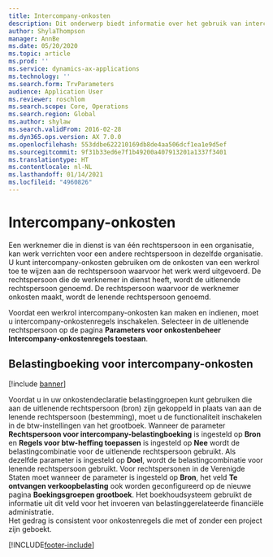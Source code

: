```yaml
---
title: Intercompany-onkosten
description: Dit onderwerp biedt informatie over het gebruik van intercompany-onkosten om de onkosten van een werkrol toe te wijzen aan de rechtspersoon waarvoor het werk is uitgevoerd.
author: ShylaThompson
manager: AnnBe
ms.date: 05/20/2020
ms.topic: article
ms.prod: ''
ms.service: dynamics-ax-applications
ms.technology: ''
ms.search.form: TrvParameters
audience: Application User
ms.reviewer: roschlom
ms.search.scope: Core, Operations
ms.search.region: Global
ms.author: shylaw
ms.search.validFrom: 2016-02-28
ms.dyn365.ops.version: AX 7.0.0
ms.openlocfilehash: 553ddbe622210169db8de4aa506dcf1ea1e9d5ef
ms.sourcegitcommit: 9f31b33ed6e7f1b49200a407913201a1337f3401
ms.translationtype: HT
ms.contentlocale: nl-NL
ms.lasthandoff: 01/14/2021
ms.locfileid: "4960826"
---
```

# <a name="intercompany-expenses"></a>Intercompany-onkosten

Een werknemer die in dienst is van één rechtspersoon in een organisatie, kan werk verrichten voor een andere rechtspersoon in dezelfde organisatie. U kunt intercompany-onkosten gebruiken om de onkosten van een werkrol toe te wijzen aan de rechtspersoon waarvoor het werk werd uitgevoerd. De rechtspersoon die de werknemer in dienst heeft, wordt de uitlenende rechtspersoon genoemd. De rechtspersoon waarvoor de werknemer onkosten maakt, wordt de lenende rechtspersoon genoemd. 

Voordat een werkrol intercompany-onkosten kan maken en indienen, moet u intercompany-onkostenregels inschakelen. Selecteer in de uitlenende rechtspersoon op de pagina **Parameters voor onkostenbeheer** **Intercompany-onkostenregels toestaan**. 

## <a name="tax-posting-for-intercompany-expenses"></a>Belastingboeking voor intercompany-onkosten

[!include [banner](../includes/banner.md)]

Voordat u in uw onkostendeclaratie belastinggroepen kunt gebruiken die aan de uitlenende rechtspersoon (bron) zijn gekoppeld in plaats van aan de lenende rechtspersoon (bestemming), moet u de functionaliteit inschakelen in de btw-instellingen van het grootboek. Wanneer de parameter **Rechtspersoon voor intercompany-belastingboeking** is ingesteld op **Bron** en **Regels voor btw-heffing toepassen** is ingesteld op **Nee** wordt de belastingcombinatie voor de uitlenende rechtspersoon gebruikt. Als dezelfde parameter is ingesteld op **Doel**, wordt de belastingcombinatie voor lenende rechtspersoon gebruikt. Voor rechtspersonen in de Verenigde Staten moet wanneer de parameter is ingesteld op **Bron**, het veld **Te ontvangen verkoopbelasting** ook worden geconfigureerd op de nieuwe pagina **Boekingsgroepen grootboek**. Het boekhoudsysteem gebruikt de informatie uit dit veld voor het invoeren van belastinggerelateerde financiële administratie.   
Het gedrag is consistent voor onkostenregels die met of zonder een project zijn geboekt.  


[!INCLUDE[footer-include](../includes/footer-banner.md)]